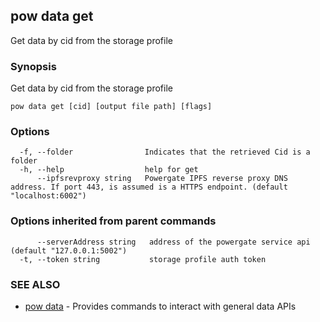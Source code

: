 ## pow data get

Get data by cid from the storage profile

### Synopsis

Get data by cid from the storage profile

```
pow data get [cid] [output file path] [flags]
```

### Options

```
  -f, --folder                Indicates that the retrieved Cid is a folder
  -h, --help                  help for get
      --ipfsrevproxy string   Powergate IPFS reverse proxy DNS address. If port 443, is assumed is a HTTPS endpoint. (default "localhost:6002")
```

### Options inherited from parent commands

```
      --serverAddress string   address of the powergate service api (default "127.0.0.1:5002")
  -t, --token string           storage profile auth token
```

### SEE ALSO

* [pow data](pow_data.md)	 - Provides commands to interact with general data APIs

